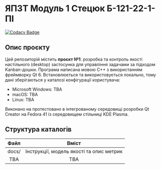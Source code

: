 # ЯПЗТ Модуль 1 Стецюк Б-121-22-1-ПІ

[![Codacy Badge](https://api.codacy.com/project/badge/Grade/edeeee01dd0047acb859927c569881b5)](https://app.codacy.com/gh/yaBobJonez/YaPZT_Module1?utm_source=github.com&utm_medium=referral&utm_content=yaBobJonez/YaPZT_Module1&utm_campaign=Badge_Grade)

## Опис проєкту

Цей репозиторій містить **проєкт №1**: розробка та контроль якості настільного (desktop)
застосунка для управління задачами за підходом Kanban-дошки. Програма написана мовою C++
з використанням фреймворку Qt 6. Встановлюється та використовується локально, тому дані
зберігаються у каталозі конфігурації користувача:

- Microsoft Windows: TBA
- macOS: TBA
- Linux: TBA

Виконано на протестовано в інтегрованому середовищі розробки Qt Creator на Fedora 41 із
середовищем стільниці KDE Plasma.

## Структура каталогів

| Файл | Вміст |
|:----:|:-----:|
| docs/ | Інструкції, модель якості та опис метрик |
| TBA | TBA |
